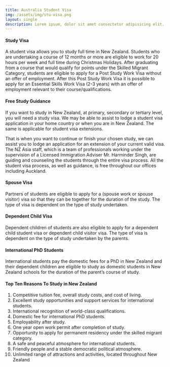 ```yaml
---
title: Australia Student Visa
img: /assets/img/stu-visa.png
layout: single
description: Lorem ipsum, dolor sit amet consectetur adipisicing elit. Aliquid quasi similique totam, molestias necessitatibus rem dignissimos reprehenderit facilis laborum qui.
---
```


#### Study Visa

A student visa allows you to study full time in New Zealand. Students who are undertaking a course of 12 months or more are eligible to work for 20 hours per week and full time during Christmas Holidays. After graduating from a course that would qualify for points under the Skilled Migrant Category, students are eligible to apply for a Post Study Work Visa without an offer of employment. After this Post Study Work Visa it is possible to apply for an Essential Skills Work Visa (2-3 years) with an offer of employment relevant to their course/qualifications.

#### Free Study Guidance

If you want to study in New Zealand, at primary, secondary or tertiary level, you will need a study visa. We may be able to assist to lodge a student visa application in your home country or when you are in New Zealand. The same is applicable for student visa extensions.

That is when you want to continue or finish your chosen study, we can assist you to lodge an application for an extension of your current valid visa. The NZ Asia staff, which is a team of professionals working under the supervision of a Licensed Immigration Adviser Mr. Harminder Singh, are guiding and counseling the students through the entire visa process. All the student visa process, as well as guidance, is free throughout our offices including Auckland.

#### Spouse Visa

Partners of students are eligible to apply for a (spouse work or spouse visitor) visa so that they can be together for the duration of the study. The type of visa is dependent on the type of study undertaken.

#### Dependent Child Visa

Dependent children of students are also eligible to apply for a dependent child student visa or dependent child visitor visa. The type of visa is dependent on the type of study undertaken by the parents.

#### International PhD Students

International students pay the domestic fees for a PhD in New Zealand and their dependent children are eligible to study as domestic students in New Zealand schools for the duration of the parent’s course of study.

#### Top Ten Reasons To Study in New Zealand

1. Competitive tuition fee, overall study costs, and cost of living.
2. Excellent study opportunities and support services for international students.
3. International recognition of world-class qualifications.
4. Domestic fee for international PhD students.
5. Employability after study.
6. One year open work permit after completion of study.
7. Opportunity to apply for permanent residency under the skilled migrant category.
8. A safe and peaceful atmosphere for international students.
9. Friendly people and a stable democratic political atmosphere.
10. Unlimited range of attractions and activities, located throughout New Zealand
